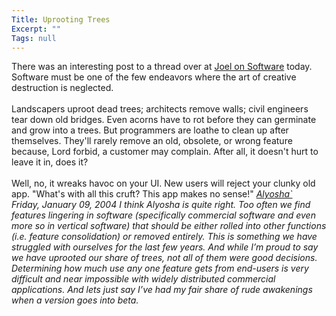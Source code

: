 ```yaml
---
Title: Uprooting Trees
Excerpt: ""
Tags: null
---
```

<div class="Section1"> There was an interesting post to a thread over at <a href="http://discuss.fogcreek.com/joelonsoftware/default.asp?cmd=show&amp;ixPost=101496&amp;ixReplies=8" target="_blank">Joel on Software</a> today.
 Software must be one of the few endeavors where the art of creative destruction is neglected.<br /> <br /> Landscapers uproot dead trees; architects remove walls; civil engineers tear down old bridges.  Even acorns have to rot before they can germinate and grow into a trees.  But programmers are loathe to clean up after themselves.  They'll rarely remove an old, obsolete, or wrong feature because, Lord forbid, a customer may complain.  After all, it doesn't hurt to leave it in, does it?<br /> <br /> Well, no, it wreaks havoc on your UI.  New users will reject your clunky old app. "What's with all this cruft?  This app makes no sense!"
 <i><a href="http://discuss.fogcreek.com/joelonsoftware/?cmd=newmailform&amp;ixPost=101533" title="Click to send private email">Alyosha`</a><br /> Friday, January 09, 2004</i>
 <i>I think Alyosha is quite right. Too often we find features lingering in software (specifically commercial software and even more so in vertical software) that should be either rolled into other functions (i.e. feature consolidation) or removed entirely.   </i>
 <i>This is something we have struggled with ourselves for the last few years. And while I&rsquo;m proud to say we have uprooted our share of trees, not all of them were good decisions. Determining how much use any one feature gets from end-users is very difficult and near impossible with widely distributed commercial applications. And lets just say I&rsquo;ve had my fair share of rude awakenings when a version goes into beta.</i>
</div>